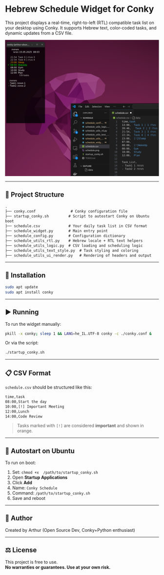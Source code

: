 # Hebrew Schedule Widget for Conky

This project displays a real-time, right-to-left (RTL) compatible task list on your desktop using Conky. It supports Hebrew text, color-coded tasks, and dynamic updates from a CSV file.

![schedule app](./schedule.png)

---

## 📁 Project Structure

```
.
├── conky.conf                # Conky configuration file
├── startup_conky.sh         # Script to autostart Conky on Ubuntu boot
├── schedule.csv             # Your daily task list in CSV format
├── schedule_widget.py       # Main entry point
├── schedule_config.py       # Configuration dictionary
├── schedule_utils_rtl.py    # Hebrew locale + RTL text helpers
├── schedule_utils_logic.py  # CSV loading and scheduling logic
├── schedule_utils_text_style.py  # Task styling and coloring
├── schedule_utils_ui_render.py   # Rendering of headers and output
```

---

## 🧰 Installation

```bash
sudo apt update
sudo apt install conky
```

---

## ▶️ Running

To run the widget manually:
```bash
pkill -x conky; sleep 1 && LANG=he_IL.UTF-8 conky -c ./conky.conf &
```

Or via the script:
```bash
./startup_conky.sh
```

---

## 📋 CSV Format

`schedule.csv` should be structured like this:

```csv
time,task
08:00,Start the day
10:00,[!] Important Meeting
12:00,Lunch
14:00,Code Review
```

> Tasks marked with `[!]` are considered **important** and shown in orange.

---

## 🚀 Autostart on Ubuntu

To run on boot:

1. Set: `chmod +x  /path/to/startup_conky.sh`
2. Open **Startup Applications**
3. Click **Add**
4. Name: `Conky Schedule`
5. Command: `/path/to/startup_conky.sh`
6. Save and reboot


---

## 👤 Author

Created by Arthur (Open Source Dev, Conky+Python enthusiast)

---

## ⚖️ License

This project is free to use.  
**No warranties or guarantees. Use at your own risk.**